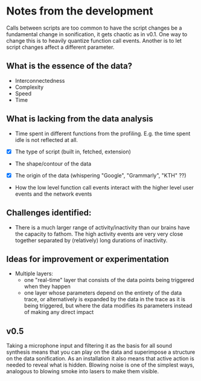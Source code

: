 # Notes from the development


Calls between scripts are too common to have the script changes be a fundamental change in sonification, it gets chaotic as in v0.1. One way to change this is to heavily quantize function call events. Another is to let script changes affect a different parameter.

## What is the essence of the data?

- Interconnectedness
- Complexity
- Speed
- Time

## What is lacking from the data analysis

- Time spent in different functions from the profiling. E.g. the time spent idle is not reflected at all.
- [x] The type of script (built in, fetched, extension)
- The shape/contour of the data
- [x] The origin of the data (whispering "Google", "Grammarly", "KTH" ??)
- How the low level function call events interact with the higher level user events and the network events

## Challenges identified:

- There is a much larger range of activity/inactivity than our brains have the capacity to fathom. The high activity events are very very close together separated by (relatively) long durations of inactivity.

## Ideas for improvement or experimentation

- Multiple layers: 
  - one "real-time" layer that consists of the data points being triggered when they happen
  - one layer whose parameters depend on the entirety of the data trace, or alternatively is expanded by the data in the trace as it is being triggered, but where the data modifies its parameters instead of making any direct impact

## v0.5

Taking a microphone input and filtering it as the basis for all sound synthesis means that you can play on the data and superimpose a structure on the data sonification. As an installation it also means that active action is needed to reveal what is hidden. Blowing noise is one of the simplest ways, analogous to blowing smoke into lasers to make them visible.

